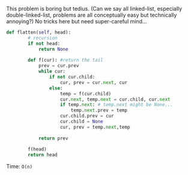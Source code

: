 This problem is boring but tedius. (Can we say all linked-list, especially double-linked-list, problems are all conceptually easy but technically annoying?) No tricks here but need super-careful mind...
```python
def flatten(self, head):
        # recursion
        if not head:
            return None
        
        def f(cur): #return the tail
            prev = cur.prev
            while cur:
                if not cur.child:
                    cur, prev = cur.next, cur
                else:
                    temp = f(cur.child)
                    cur.next, temp.next = cur.child, cur.next
                    if temp.next: # temp.next might be None...
                        temp.next.prev = temp
                    cur.child.prev = cur
                    cur.child = None
                    cur, prev = temp.next,temp
            
            return prev
        
        f(head)
        return head
```
Time: `O(n)`
